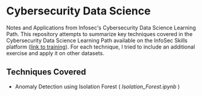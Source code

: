 # Cybersecurity Data Science
Notes and Applications from Infosec's Cybersecurity Data Science Learning Path. This repository attempts to summarize key techniques covered in the Cybersecurity Data Science Learning Path available on the InfoSec Skills platform ([link to training](https://www.infosecinstitute.com/skills/learning-paths/cybersecurity-data-science/)). For each technique, I tried to include an additional exercise and apply it on other datasets.

## Techniques Covered
* Anomaly Detection using Isolation Forest (<em> Isolation_Forest.ipynb </em>)
